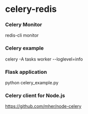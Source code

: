 # celery-redis

### Celery Monitor

redis-cli monitor

### Celery example
celery -A tasks worker --loglevel=info

### Flask application
python celery_example.py

### Celery client for Node.js
https://github.com/mher/node-celery